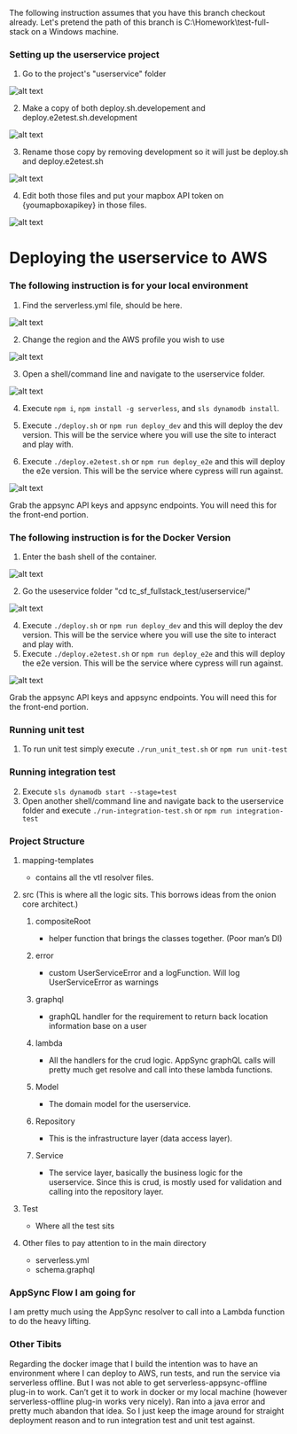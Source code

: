 

The following instruction assumes that you have this branch checkout already. Let's pretend the path of this branch is C:\Homework\test-full-stack on a Windows machine.  

### Setting up the userservice project

1. Go to the project's "userservice" folder

![alt text](images/step1.png "Logo Title Text 1")                      

2. Make a copy of both deploy.sh.developement and deploy.e2etest.sh.development 

![alt text](images/step2.png "Logo Title Text 1")

3. Rename those copy by removing development so it will just be deploy.sh and deploy.e2etest.sh

![alt text](images/step3.png "Logo Title Text 1")

4. Edit both those files and put your mapbox API token on {youmapboxapikey} in those files.

![alt text](images/step4.png "Logo Title Text 1")





# Deploying the userservice to AWS

### The following instruction is for your local environment

1. Find the serverless.yml file, should be here.

![alt text](images/step8.png "Logo Title Text 1")

2. Change the region and the AWS profile you wish to use

![alt text](images/step9.png "Logo Title Text 1")

3. Open a shell/command line and navigate to the userservice folder.  

![alt text](images/step10.png "Logo Title Text 1")

4. Execute `npm i`, `npm install -g serverless`, and `sls dynamodb install`.   

5. Execute `./deploy.sh` or `npm run deploy_dev` and this will deploy the dev version. This will be the service where you will use the site to interact and play with.
6. Execute `./deploy.e2etest.sh` or `npm run deploy_e2e` and this will deploy the e2e version. This will be the service where cypress will run against.

![alt text](images/step7.png "Logo Title Text 1")

Grab the appsync API keys and appsync endpoints.  You will need this for the front-end portion.

### The following instruction is for the Docker Version

1. Enter the bash shell of the container.
   

![alt text](images/step5.png "Logo Title Text 1")

2. Go the useservice folder "cd tc_sf_fullstack_test/userservice/"

![alt text](images/step6.png "Logo Title Text 1")

4. Execute `./deploy.sh` or `npm run deploy_dev` and this will deploy the dev version. This will be the service where you will use the site to interact and play with.
5. Execute `./deploy.e2etest.sh` or `npm run deploy_e2e` and this will deploy the e2e version. This will be the service where cypress will run against.

![alt text](images/step7.png "Logo Title Text 1")

Grab the appsync API keys and appsync endpoints.  You will need this for the front-end portion.

### Running unit test

1. To run unit test simply execute `./run_unit_test.sh` or `npm run unit-test` 

### Running integration test

2. Execute `sls dynamodb start --stage=test`
3. Open another shell/command line and navigate back to the userservice folder and execute `./run-integration-test.sh` or `npm run integration-test`


### Project Structure

1. mapping-templates
   - contains all the vtl resolver files.
2. src (This is where all the logic sits. This borrows ideas from the onion core architect.)   

    1. compositeRoot
        - helper function that brings the classes together. (Poor man’s DI)
        
    2. error
        - custom UserServiceError and a logFunction. Will log UserServiceError as warnings
        
    3. graphql
        -  graphQL handler for the requirement to return back location information base on a user
        
    4. lambda
        - All the handlers for the crud logic. AppSync graphQL calls will pretty much get resolve and call into these lambda functions.
        
    5. Model
        - The domain model for the userservice. 
        
    6. Repository
        -  This is the infrastructure layer (data access layer). 
        
    7. Service
        -  The service layer, basically the business logic for the userservice. Since this is crud, is mostly used for validation and calling into the repository layer.
    
3. Test
    - Where all the test sits
4. Other files to pay attention to in the main directory
    - serverless.yml
    - schema.graphql

### AppSync Flow I am going for

I am pretty much using the AppSync resolver to call into a Lambda function to do the heavy lifting.  

### Other Tibits

Regarding the docker image that I build the intention was to have an environment where I can deploy to AWS, run tests, and run the service via serverless offline. But I was not able to get serverless-appsync-offline plug-in to work. Can’t get it to work in docker or my local machine (however serverless-offline plug-in works very nicely).  Ran into a java error and pretty much abandon that idea.  So I just keep the image around for straight deployment reason and to run integration test and unit test against. 